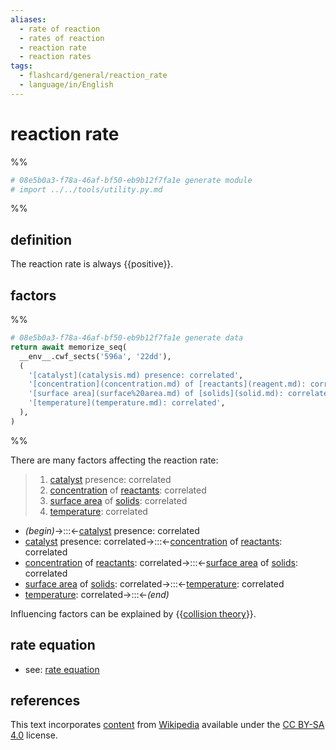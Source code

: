 ```yaml
---
aliases:
  - rate of reaction
  - rates of reaction
  - reaction rate
  - reaction rates
tags:
  - flashcard/general/reaction_rate
  - language/in/English
---
```


# reaction rate

%%

```Python
# 08e5b0a3-f78a-46af-bf50-eb9b12f7fa1e generate module
# import ../../tools/utility.py.md
```

%%

## definition

The reaction rate is always {{positive}}. <!--SR:!2024-05-26,324,330-->

## factors

%%

```Python
# 08e5b0a3-f78a-46af-bf50-eb9b12f7fa1e generate data
return await memorize_seq(
  __env__.cwf_sects('596a', '22dd'),
  (
    '[catalyst](catalysis.md) presence: correlated',
    '[concentration](concentration.md) of [reactants](reagent.md): correlated',
    '[surface area](surface%20area.md) of [solids](solid.md): correlated',
    '[temperature](temperature.md): correlated',
  ),
)
```

%%

There are many factors affecting the reaction rate:

<!--08e5b0a3-f78a-46af-bf50-eb9b12f7fa1e generate section="596a"--><!-- The following content is generated at 2023-04-04T20:30:18.396998+08:00. Any edits will be overridden! -->

> 1. [catalyst](catalysis.md) presence: correlated
> 2. [concentration](concentration.md) of [reactants](reagent.md): correlated
> 3. [surface area](surface%20area.md) of [solids](solid.md): correlated
> 4. [temperature](temperature.md): correlated

<!--/08e5b0a3-f78a-46af-bf50-eb9b12f7fa1e-->

<!--08e5b0a3-f78a-46af-bf50-eb9b12f7fa1e generate section="22dd"--><!-- The following content is generated at 2024-01-04T20:17:52.611048+08:00. Any edits will be overridden! -->

- _(begin)_→:::←[catalyst](catalysis.md) presence: correlated <!--SR:!2024-04-26,299,330!2024-04-20,293,330-->
- [catalyst](catalysis.md) presence: correlated→:::←[concentration](concentration.md) of [reactants](reagent.md): correlated <!--SR:!2024-05-29,327,330!2024-05-25,323,330-->
- [concentration](concentration.md) of [reactants](reagent.md): correlated→:::←[surface area](surface%20area.md) of [solids](solid.md): correlated <!--SR:!2024-06-27,237,250!2024-05-28,326,330-->
- [surface area](surface%20area.md) of [solids](solid.md): correlated→:::←[temperature](temperature.md): correlated <!--SR:!2024-05-24,322,330!2024-06-26,236,270-->
- [temperature](temperature.md): correlated→:::←_(end)_ <!--SR:!2024-04-27,300,330!2024-05-27,325,330-->

<!--/08e5b0a3-f78a-46af-bf50-eb9b12f7fa1e-->

Influencing factors can be explained by {{[collision theory](collision%20theory.md)}}. <!--SR:!2025-08-26,610,310-->

## rate equation

- see: [rate equation](rate%20equation.md)

## references

This text incorporates [content](https://en.wikipedia.org/wiki/reaction_rate) from [Wikipedia](Wikipedia.md) available under the [CC BY-SA 4.0](https://creativecommons.org/licenses/by-sa/4.0/) license.
